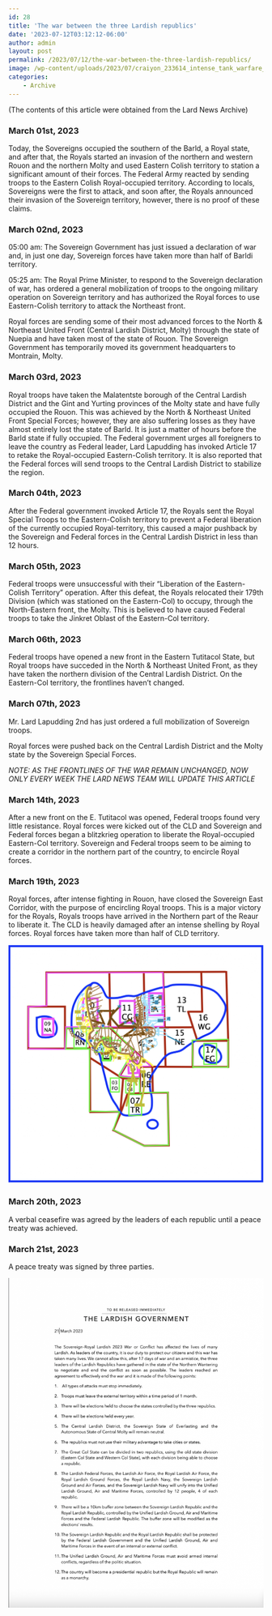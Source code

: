 ```yaml
---
id: 28
title: 'The war between the three Lardish republics'
date: '2023-07-12T03:12:12-06:00'
author: admin
layout: post
permalink: /2023/07/12/the-war-between-the-three-lardish-republics/
image: /wp-content/uploads/2023/07/craiyon_233614_intense_tank_warfare_amidst_a_devastated_urban_landscape.png
categories:
    - Archive
---
```


(The contents of this article were obtained from the Lard News Archive)

### March 01st, 2023

Today, the Sovereigns occupied the southern of the Barld, a Royal state, and after that, the Royals started an invasion of the northern and western Rouon and the northern Molty and used Eastern Colish territory to station a significant amount of their forces. The Federal Army reacted by sending troops to the Eastern Colish Royal-occupied territory. According to locals, Sovereigns were the first to attack, and soon after, the Royals announced their invasion of the Sovereign territory, however, there is no proof of these claims.

### March 02nd, 2023

05:00 am: The Sovereign Government has just issued a declaration of war and, in just one day, Sovereign forces have taken more than half of Barldi territory.

05:25 am: The Royal Prime Minister, to respond to the Sovereign declaration of war, has ordered a general mobilization of troops to the ongoing military operation on Sovereign territory and has authorized the Royal forces to use Eastern-Colish territory to attack the Northeast front.

Royal forces are sending some of their most advanced forces to the North &amp; Northeast United Front (Central Lardish District, Molty) through the state of Nuepia and have taken most of the state of Rouon. The Sovereign Government has temporarily moved its government headquarters to Montrain, Molty.

### March 03rd, 2023

Royal troops have taken the Malatentste borough of the Central Lardish District and the Gint and Yurting provinces of the Molty state and have fully occupied the Rouon. This was achieved by the North &amp; Northeast United Front Special Forces; however, they are also suffering losses as they have almost entirely lost the state of Barld. It is just a matter of hours before the Barld state if fully occupied. The Federal government urges all foreigners to leave the country as Federal leader, Lard Lapudding has invoked Article 17 to retake the Royal-occupied Eastern-Colish territory. It is also reported that the Federal forces will send troops to the Central Lardish District to stabilize the region.

### March 04th, 2023

After the Federal government invoked Article 17, the Royals sent the Royal Special Troops to the Eastern-Colish territory to prevent a Federal liberation of the currently occupied Royal-territory, this caused a major pushback by the Sovereign and Federal forces in the Central Lardish District in less than 12 hours.

### March 05th, 2023

Federal troops were unsuccessful with their “Liberation of the Eastern-Colish Territory” operation. After this defeat, the Royals relocated their 179th Division (which was stationed on the Eastern-Col) to occupy, through the North-Eastern front, the Molty. This is believed to have caused Federal troops to take the Jinkret Oblast of the Eastern-Col territory.

### March 06th, 2023

Federal troops have opened a new front in the Eastern Tutitacol State, but Royal troops have succeded in the North &amp; Northeast United Front, as they have taken the northern division of the Central Lardish District. On the Eastern-Col territory, the frontlines haven’t changed.

### March 07th, 2023

Mr. Lard Lapudding 2nd has just ordered a full mobilization of Sovereign troops.

Royal forces were pushed back on the Central Lardish District and the Molty state by the Sovereign Special Forces.

<cite>NOTE: AS THE FRONTLINES OF THE WAR REMAIN UNCHANGED, NOW ONLY EVERY WEEK THE LARD NEWS TEAM WILL UPDATE THIS ARTICLE</cite>

### March 14th, 2023

After a new front on the E. Tutitacol was opened, Federal troops found very little resistance. Royal forces were kicked out of the CLD and Sovereign and Federal forces began a blitzkrieg operation to liberate the Royal-occupied Eastern-Col territory. Sovereign and Federal troops seem to be aiming to create a corridor in the northern part of the country, to encircle Royal forces.

### March 19th, 2023

Royal forces, after intense fighting in Rouon, have closed the Sovereign East Corridor, with the purpose of encircling Royal troops. This is a major victory for the Royals, Royals troops have arrived in the Northern part of the Reaur to liberate it. The CLD is heavily damaged after an intense shelling by Royal forces. Royal forces have taken more than half of CLD territory.

 ![](/wp-content/uploads/2023/07/March-19th-2023-1024x957.png)
 
 ### March 20th, 2023

A verbal ceasefire was agreed by the leaders of each republic until a peace treaty was achieved.

### March 21st, 2023

A peace treaty was signed by three parties.

 ![](/wp-content/uploads/2023/07/ThreeLardishPT-793x1024.png)